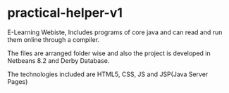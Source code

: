 # practical-helper-v1
E-Learning Webiste, Includes programs of core java and can read and run them online through a compiler.

The files are arranged folder wise and also the project is developed in Netbeans 8.2 and Derby Database.

The technologies included are HTML5, CSS, JS and JSP(Java Server Pages)

